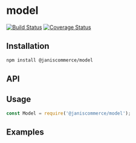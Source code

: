 # model

[![Build Status](https://travis-ci.org/janis-commerce/model.svg?branch=master)](https://travis-ci.org/janis-commerce/model)
[![Coverage Status](https://coveralls.io/repos/github/janis-commerce/model/badge.svg?branch=master)](https://coveralls.io/github/janis-commerce/model?branch=master)



## Installation
```sh
npm install @janiscommerce/model
```

## API


## Usage
```js
const Model = require('@janiscommerce/model');

```

## Examples
